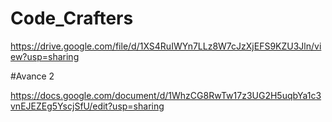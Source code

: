 # Code_Crafters
https://drive.google.com/file/d/1XS4RuIWYn7LLz8W7cJzXjEFS9KZU3Jln/view?usp=sharing

#Avance 2

https://docs.google.com/document/d/1WhzCG8RwTw17z3UG2H5uqbYa1c3vnEJEZEg5YscjSfU/edit?usp=sharing

